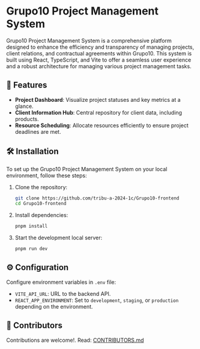 # Grupo10 Project Management System

Grupo10 Project Management System is a comprehensive platform designed to enhance the efficiency and transparency of managing projects, client relations, and contractual agreements within Grupo10. This system is built using React, TypeScript, and Vite to offer a seamless user experience and a robust architecture for managing various project management tasks.

## 🌟 Features

- **Project Dashboard**: Visualize project statuses and key metrics at a glance.
- **Client Information Hub**: Central repository for client data, including products.
- **Resource Scheduling**: Allocate resources efficiently to ensure project deadlines are met.

## 🛠️ Installation

To set up the Grupo10 Project Management System on your local environment, follow these steps:

1. Clone the repository:

   ```bash
   git clone https://github.com/tribu-a-2024-1c/Grupo10-frontend
   cd Grupo10-frontend
   ```

2. Install dependencies:

   ```bash
   pnpm install
   ```

3. Start the development local server:
   ```bash
   pnpm run dev
   ```

## ⚙️ Configuration

Configure environment variables in `.env` file:

- `VITE_API_URL`: URL to the backend API.
- `REACT_APP_ENVIRONMENT`: Set to `development`, `staging`, or `production` depending on the environment.

## 🤝 Contributors

Contributions are welcome!. Read: [CONTRIBUTORS.md](CONTRIBUTORS.md)
